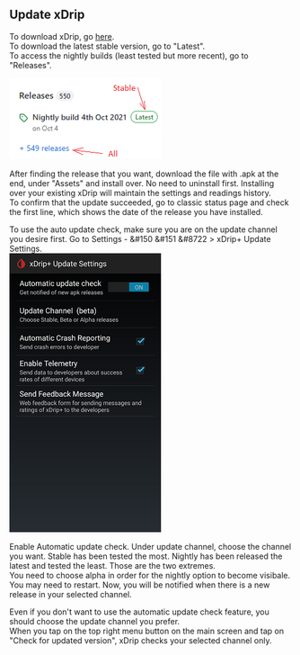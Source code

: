 ## Update xDrip  

To download xDrip, go [here](https://github.com/NightscoutFoundation/xDrip/).  
To download the latest stable version, go to "Latest".  
To access the nightly builds (least tested but more recent), go to "Releases".  
  
![](./images/Releases.png) 
  
    

After finding the release that you want, download the file with .apk at the end, under "Assets" and install over.  No need to uninstall first.  Installing over your existing xDrip will maintain the settings and readings history.  
To confirm that the update succeeded, go to classic status page and check the first line, which shows the date of the release you have installed.  



To use the auto update check, make sure you are on the update channel you desire first.  Go to Settings - &#150 &#151 &#8722  > xDrip+ Update Settings.  
![](./images/auto_update.png)  

Enable Automatic update check.  Under update channel, choose the channel you want.  Stable has been tested the most.  Nightly has been released the latest and tested the least.  Those are the two extremes.  
You need to choose alpha in order for the nightly option to become visibale.  
You may need to restart.  Now, you will be notified when there is a new release in your selected channel.  

Even if you don't want to use the automatic update check feature, you should choose the update channel you prefer.  
When you tap on the top right menu button on the main screen and tap on "Check for updated version", xDrip checks your selected channel only.  
